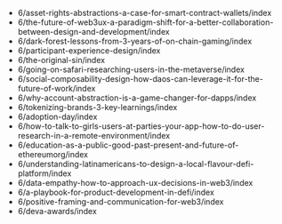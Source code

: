 - 6/asset-rights-abstractions-a-case-for-smart-contract-wallets/index
- 6/the-future-of-web3ux-a-paradigm-shift-for-a-better-collaboration-between-design-and-development/index
- 6/dark-forest-lessons-from-3-years-of-on-chain-gaming/index
- 6/participant-experience-design/index
- 6/the-original-sin/index
- 6/going-on-safari-researching-users-in-the-metaverse/index
- 6/social-composability-design-how-daos-can-leverage-it-for-the-future-of-work/index
- 6/why-account-abstraction-is-a-game-changer-for-dapps/index
- 6/tokenizing-brands-3-key-learnings/index
- 6/adoption-day/index
- 6/how-to-talk-to-girls-users-at-parties-your-app-how-to-do-user-research-in-a-remote-environment/index
- 6/education-as-a-public-good-past-present-and-future-of-ethereumorg/index
- 6/understanding-latinamericans-to-design-a-local-flavour-defi-platform/index
- 6/data-empathy-how-to-approach-ux-decisions-in-web3/index
- 6/a-playbook-for-product-development-in-defi/index
- 6/positive-framing-and-communication-for-web3/index
- 6/deva-awards/index
